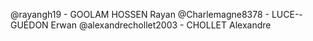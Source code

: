@rayangh19 - GOOLAM HOSSEN Rayan
@Charlemagne8378 - LUCE--GUÉDON Erwan
@alexandrechollet2003 - CHOLLET Alexandre
